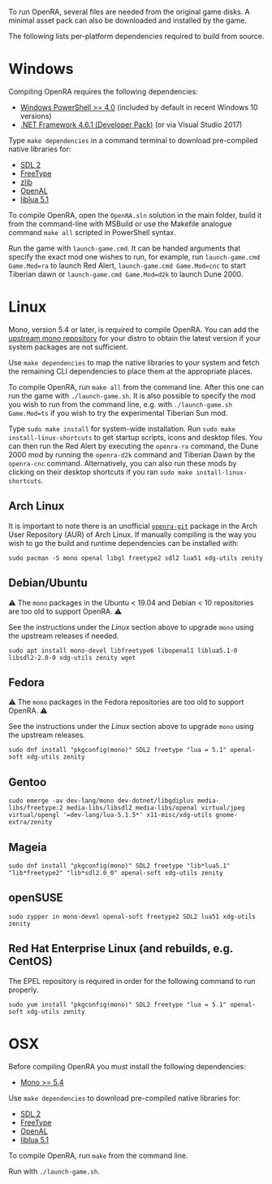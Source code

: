 To run OpenRA, several files are needed from the original game disks.
A minimal asset pack can also be downloaded and installed by the game.

The following lists per-platform dependencies required to build from source.

Windows
=======

Compiling OpenRA requires the following dependencies:
* [Windows PowerShell >= 4.0](http://microsoft.com/powershell) (included by default in recent Windows 10 versions)
* [.NET Framework 4.6.1 (Developer Pack)](https://dotnet.microsoft.com/download/dotnet-framework/net461) (or via Visual Studio 2017)

Type `make dependencies` in a command terminal to download pre-compiled native libraries for:
* [SDL 2](http://www.libsdl.org/download-2.0.php)
* [FreeType](http://gnuwin32.sourceforge.net/packages/freetype.htm)
* [zlib](http://gnuwin32.sourceforge.net/packages/zlib.htm)
* [OpenAL](http://kcat.strangesoft.net/openal.html)
* [liblua 5.1](http://luabinaries.sourceforge.net/download.html)

To compile OpenRA, open the `OpenRA.sln` solution in the main folder, build it from the command-line with MSBuild or use the Makefile analogue command `make all` scripted in PowerShell syntax.

Run the game with `launch-game.cmd`. It can be handed arguments that specify the exact mod one wishes to run, for example, run `launch-game.cmd Game.Mod=ra` to launch Red Alert, `launch-game.cmd Game.Mod=cnc` to start Tiberian dawn or `launch-game.cmd Game.Mod=d2k` to launch Dune 2000.

Linux
=====

Mono, version 5.4 or later, is required to compile OpenRA. You can add the [upstream mono repository](https://www.mono-project.com/download/stable/#download-lin) for your distro to obtain the latest version if your system packages are not sufficient.

Use `make dependencies` to map the native libraries to your system and fetch the remaining CLI dependencies to place them at the appropriate places.

To compile OpenRA, run `make all` from the command line. After this one can run the game with `./launch-game.sh`. It is also possible to specify the mod you wish to run from the command line, e.g. with `./launch-game.sh Game.Mod=ts` if you wish to try the experimental Tiberian Sun mod. 

Type `sudo make install` for system-wide installation. Run `sudo make install-linux-shortcuts` to get startup scripts, icons and desktop files. You can then run the Red Alert by executing the `openra-ra` command, the Dune 2000 mod by running the `openra-d2k` command and Tiberian Dawn by the `openra-cnc` command. Alternatively, you can also run these mods by clicking on their desktop shortcuts if you ran `sudo make install-linux-shortcuts`. 

Arch Linux
----------

It is important to note there is an unofficial [`openra-git`](https://aur.archlinux.org/packages/openra-git) package in the Arch User Repository (AUR) of Arch Linux. If manually compiling is the way you wish to go the build and runtime dependencies can be installed with:

```
sudo pacman -S mono openal libgl freetype2 sdl2 lua51 xdg-utils zenity
```

Debian/Ubuntu
-------------

:warning: The `mono` packages in the Ubuntu < 19.04 and Debian < 10 repositories are too old to support OpenRA. :warning:

See the instructions under the *Linux* section above to upgrade `mono` using the upstream releases if needed.

```
sudo apt install mono-devel libfreetype6 libopenal1 liblua5.1-0 libsdl2-2.0-0 xdg-utils zenity wget
```

Fedora
------

:warning: The `mono` packages in the Fedora repositories are too old to support OpenRA. :warning:

See the instructions under the *Linux* section above to upgrade `mono` using the upstream releases.


```
sudo dnf install "pkgconfig(mono)" SDL2 freetype "lua = 5.1" openal-soft xdg-utils zenity
```

Gentoo
------

```
sudo emerge -av dev-lang/mono dev-dotnet/libgdiplus media-libs/freetype:2 media-libs/libsdl2 media-libs/openal virtual/jpeg virtual/opengl '=dev-lang/lua-5.1.5*' x11-misc/xdg-utils gnome-extra/zenity
```

Mageia
------

```
sudo dnf install "pkgconfig(mono)" SDL2 freetype "lib*lua5.1" "lib*freetype2" "lib*sdl2.0_0" openal-soft xdg-utils zenity
```

openSUSE
--------

```
sudo zypper in mono-devel openal-soft freetype2 SDL2 lua51 xdg-utils zenity
```

Red Hat Enterprise Linux (and rebuilds, e.g. CentOS)
----------------------------------------------------

The EPEL repository is required in order for the following command to run properly. 

```
sudo yum install "pkgconfig(mono)" SDL2 freetype "lua = 5.1" openal-soft xdg-utils zenity
```

OSX
=====

Before compiling OpenRA you must install the following dependencies:
* [Mono >= 5.4](https://www.mono-project.com/download/stable/#download-mac)

Use `make dependencies` to download pre-compiled native libraries for:
* [SDL 2](http://www.libsdl.org/download-2.0.php)
* [FreeType](http://gnuwin32.sourceforge.net/packages/freetype.htm)
* [OpenAL](http://kcat.strangesoft.net/openal.html)
* [liblua 5.1](http://luabinaries.sourceforge.net/download.html)

To compile OpenRA, run `make` from the command line.

Run with `./launch-game.sh`.
